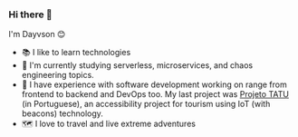 ### Hi there 👋

I'm Dayvson 😊

- 📚 I like to learn technologies
- 📖 I'm currently studying serverless, microservices, and chaos engineering topics.  
- 💼 I have experience with software development working on range from frontend to backend and DevOps too. My last project was [Projeto TATU](https://projetotatu.com.br) (in Portuguese), an accessibility project for tourism using IoT (with beacons) technology.
- 🗺 I love to travel and live extreme adventures 

<!-- this is an easter egg!!
<h3> 💻 about me </h3>
<h3> 🛠 tech stack</h3>

- 🎓 PHP | Java | Node.js | Elixir
- 🖼 Laravel | React | React Native | Ionic | HTML | CSS | JavaScript | Bootstrap | jQuery
- 🛢 MySQL | PostgreSQL | MongoDB | Redis
- ⛅️ IBM Cloud | AWS | DigitalOcean


<h2>💡 my github stats </h2>

![Dayvson's Github Stats](https://github-readme-stats.vercel.app/api?username=dayvsonsales&include_all_commits=true&count_private=true&theme=radical&show_icons=true&hide=stars)

**dayvsonsales/dayvsonsales** is a ✨ _special_ ✨ repository because its `README.md` (this file) appears on your GitHub profile.

Here are some ideas to get you started:

- 🔭 I’m currently working on ...
- 🌱 I’m currently learning ...
- 👯 I’m looking to collaborate on ...
- 🤔 I’m looking for help with ...
- 💬 Ask me about ...
- 📫 How to reach me: ...
- 😄 Pronouns: ...
- ⚡ Fun fact: ...
-->
